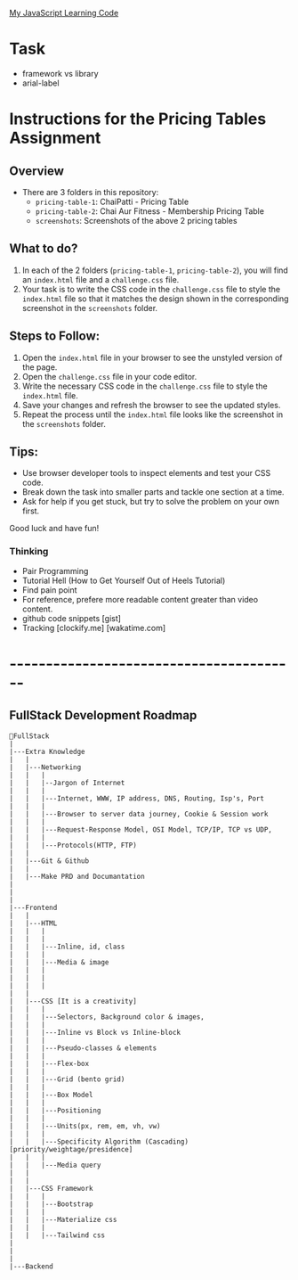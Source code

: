 
[My JavaScript Learning Code](https://github.com/chandanprogrammer/javascript-learning)


# Task

- framework vs library
- arial-label

# Instructions for the Pricing Tables Assignment

## Overview
- There are 3 folders in this repository:
  - `pricing-table-1`: ChaiPatti - Pricing Table
  - `pricing-table-2`: Chai Aur Fitness - Membership Pricing Table
  - `screenshots`: Screenshots of the above 2 pricing tables 

## What to do?
1. In each of the 2 folders (`pricing-table-1`, `pricing-table-2`), you will find an `index.html` file and a `challenge.css` file.
2. Your task is to write the CSS code in the `challenge.css` file to style the `index.html` file so that it matches the design shown in the corresponding screenshot in the `screenshots` folder.

## Steps to Follow:
1. Open the `index.html` file in your browser to see the unstyled version of the page.
2. Open the `challenge.css` file in your code editor.
3. Write the necessary CSS code in the `challenge.css` file to style the `index.html` file.
4. Save your changes and refresh the browser to see the updated styles.
5. Repeat the process until the `index.html` file looks like the screenshot in the `screenshots` folder.

## Tips:
- Use browser developer tools to inspect elements and test your CSS code.
- Break down the task into smaller parts and tackle one section at a time.
- Ask for help if you get stuck, but try to solve the problem on your own first.

Good luck and have fun!

### Thinking

- Pair Programming
- Tutorial Hell (How to Get Yourself Out of Heels Tutorial)
- Find pain point
- For reference, prefere more readable content greater than video content. 
- github code snippets [gist]
- Tracking [clockify.me] [wakatime.com]


# ----------------------------------------

## FullStack Development Roadmap

```plaintext
📁FullStack
|
|---Extra Knowledge
|   |
|   |---Networking
|   |   |
|   |   |--Jargon of Internet
|   |   |
|   |   |---Internet, WWW, IP address, DNS, Routing, Isp's, Port
|   |   |
|   |   |---Browser to server data journey, Cookie & Session work
|   |   |
|   |   |---Request-Response Model, OSI Model, TCP/IP, TCP vs UDP, 
|   |   |
|   |   |---Protocols(HTTP, FTP)
|   |
|   |---Git & Github
|   |
|   |---Make PRD and Documantation
|
|
|
|---Frontend
|   |
|   |---HTML
|   |   |
|   |   |
|   |   |---Inline, id, class
|   |   |
|   |   |---Media & image
|   |   |
|   |   |
|   |   |
|   |
|   |---CSS [It is a creativity]
|   |   |
|   |   |---Selectors, Background color & images, 
|   |   | 
|   |   |---Inline vs Block vs Inline-block
|   |   | 
|   |   |---Pseudo-classes & elements
|   |   |
|   |   |---Flex-box
|   |   |
|   |   |---Grid (bento grid)
|   |   |
|   |   |---Box Model
|   |   |
|   |   |---Positioning 
|   |   |
|   |   |---Units(px, rem, em, vh, vw)
|   |   |
|   |   |---Specificity Algorithm (Cascading) [priority/weightage/presidence]
|   |   |
|   |   |---Media query
|   |   
|   |   
|   |---CSS Framework
|   |   |
|   |   |---Bootstrap
|   |   |
|   |   |---Materialize css
|   |   |
|   |   |---Tailwind css
|
|
|
|---Backend
```